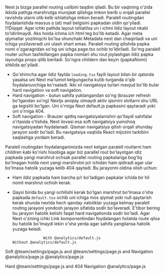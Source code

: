 Next js bizga parallel routing uslibini taqdim qiladi.
Bu bir vaqtning o'zida ikkida pathga marshrutga murojaat qilishga imkon berib u orqali parallel ravishda ularni olib kelb ishlatishga imkon beradi. Paralell routingdan foydalanishda maxsus `@` (at) mail belgisini papkadan oldin qo'yiladi. 
!!!Diqqat: 
        Agar ichki pathda layout ishlatilsa un i ichini ildiz layout nkabi to'ldirilmaydi. Aks holda ichma ich html teg bo'lib ketadii. Agar meta qiymatlar yozilmqchi bo'lsa shunchaki Metadata next dan chaqiriladi va uni ichiga yozilaveradi uni ulash shart emas.
Paralell routing qilishda papka nomi o'zgaragndan so'ng uni ichga page.tsx ochib to'ldiriladi. So'mg paralell router uchun tashkillangan papka nomlari shu rout joylashgan ildiz papka layoutiga props qilib beriladi. So'ngra childern dan keyin {papkaNomi} shklida qo'yiladi. 
- Qo'shimcha agar ildiz faylda `loading.tsx` fayili layout bilan bir qatorda yasalsa uni Next ma'lumot kelgungacha kutib turganda o'qib foydalanuvchiga ko'rsatadi.
Ikki xil navigatsiya turlari mavjud bo'lib bular hard navigation va soft navigation.
- Hard navigation - butun sahifa yuklangandan so'ng (brauzer refresh bo'lgandan so'ng) Nextjs aniqlay olmaydi aktiv qismini slotlarni shu URL ga tegishli bo'lgan. Uni o'rniga Next default.js papkasini qaytaradi yoki uni o'rniga 404.
- Soft navigation - Brauzer qattiq navigatsiyalanishni qo'llaydi sahifalar o'rtasida o'tishda. Next ilovasi esa soft navigatsiya yumshoq navigatsiyadan foydalanadi. Qisman navigatsiya qilish orqali shunday jarayon sodir bo'ladi. Bu navigatsiya vaqtida React mijozini tarkibini saqlashga yordam beradi. 


Paralell routingdan foydalanganimizda next kelgan paralell routlarni ham children kabi ko'rishi hisobiga agar biz parallel rout bo'layotgan idiz papkada yangi marshrut ochsak parallel routing papkalariga bog'liq bo'lmagan holda next yangi marshrutni p/r ichidan ham qidiradi agar ular bo'lmasa hatolik yuzaga kelib 404 qaytadi. Bu jarayonni oldina olish uchun:
- Ham ildiz papkada ham barcha p/r bo'ladigan papkalar ichida bir hil nomli marshrut ochish kerak.
- Qaysi birida bu yangi ochilishi kerak bo'lgan marshrut bo'lmasa o'sha papkada `default.tsx` ochib uni ichiga mos qiymat yoki null qaytarish kerak
shunda nextda hech qanday xatoliklar yuzaga kelmay paralell routing jarayoni yondosh jarayon sifatida sodir bo'laveradi.
E'tibor bering bu jarayon hatolik kelishi faqat hard navigationda sodir bo'ladi. Agar Next o'zining ichki Link komponentindan foydalangan holatda route qilsa bu hatolik bo'lmaydi lekin o'sha yerda agar sahifa yangilansa hatolik yuzaga keladi.

                    With @analytics/default.js                          Without @analytics/default.js

Soft                @team/settings/page.js and                          @team/settings/page.js and
Navigation          @analytics/page.js                                  @analytics/page.js

Hard                @team/settings/page.js and                                  404
Navigation          @analytics/page.js
